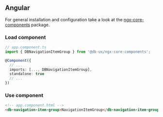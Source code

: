 ## Angular

For general installation and configuration take a look at the [ngx-core-components](https://www.npmjs.com/package/@db-ux/ngx-core-components) package.

### Load component

```ts app.component.ts
// app.component.ts
import { DBNavigationItemGroup } from '@db-ux/ngx-core-components';

@Component({
  // ...
  imports: [..., DBNavigationItemGroup],
  standalone: true
  // ...
})
```

### Use component

```html app.component.html
<!-- app.component.html -->
<db-navigation-item-group>NavigationItemGroup</db-navigation-item-group>
```


